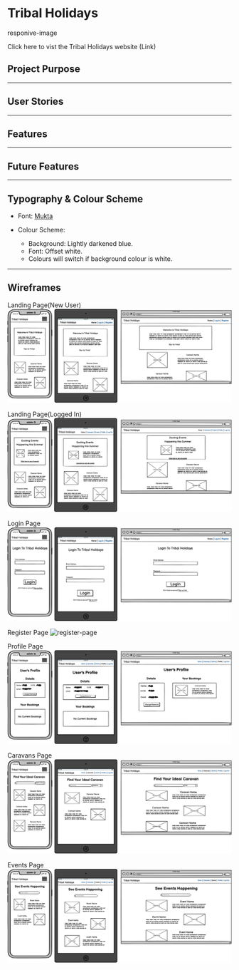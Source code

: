 # Tribal Holidays
responive-image

Click here to vist the Tribal Holidays website (Link)

## Project Purpose


----
## User Stories


----
## Features


----
## Future Features


----
## Typography & Colour Scheme
* Font: [Mukta](https://fonts.google.com/specimen/Mukta)

* Colour Scheme:
    * Background: Lightly darkened blue.
    * Font: Offset white.
    * Colours will switch if background colour is white.

----
## Wireframes
Landing Page(New User)
![landing-page-new-user](wireframes/landing-page-logged-out.png)

Landing Page(Logged In)
![landing-page-logged-in](wireframes/landing-page-logged-in.png)

Login Page
![login-page](wireframes/login-page.png)

Register Page
![register-page](wireframes/register.page.png)

Profile Page
![profile-page](wireframes/profile-page.png)

Caravans Page
![caravans-page](wireframes/caravans-page.png)

Events Page
![events-page](wireframes/events-page.png)